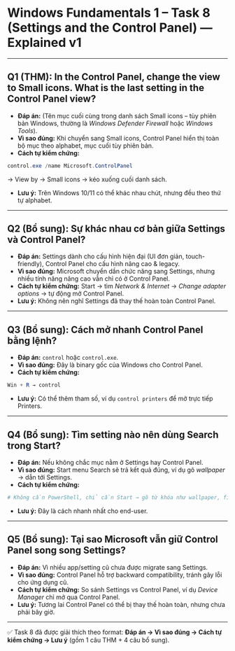# Windows Fundamentals 1 – Task 8 (Settings and the Control Panel) — Explained v1

---

## Q1 (THM): In the Control Panel, change the view to Small icons. What is the last setting in the Control Panel view?
- **Đáp án:** (Tên mục cuối cùng trong danh sách Small icons – tùy phiên bản Windows, thường là *Windows Defender Firewall* hoặc *Windows Tools*).  
- **Vì sao đúng:** Khi chuyển sang Small icons, Control Panel hiển thị toàn bộ mục theo alphabet, mục cuối tùy phiên bản.  
- **Cách tự kiểm chứng:**  
```powershell
control.exe /name Microsoft.ControlPanel
```
→ View by → Small icons → kéo xuống cuối danh sách.  
- **Lưu ý:** Trên Windows 10/11 có thể khác nhau chút, nhưng đều theo thứ tự alphabet.

---

## Q2 (Bổ sung): Sự khác nhau cơ bản giữa Settings và Control Panel?
- **Đáp án:** Settings dành cho cấu hình hiện đại (UI đơn giản, touch-friendly), Control Panel cho cấu hình nâng cao & legacy.  
- **Vì sao đúng:** Microsoft chuyển dần chức năng sang Settings, nhưng nhiều tính năng nâng cao vẫn chỉ có ở Control Panel.  
- **Cách tự kiểm chứng:** Start → tìm *Network & Internet* → *Change adapter options* → tự động mở Control Panel.  
- **Lưu ý:** Không nên nghĩ Settings đã thay thế hoàn toàn Control Panel.

---

## Q3 (Bổ sung): Cách mở nhanh Control Panel bằng lệnh?
- **Đáp án:** `control` hoặc `control.exe`.  
- **Vì sao đúng:** Đây là binary gốc của Windows cho Control Panel.  
- **Cách tự kiểm chứng:**  
```powershell
Win + R → control
```
- **Lưu ý:** Có thể thêm tham số, ví dụ `control printers` để mở trực tiếp Printers.

---

## Q4 (Bổ sung): Tìm setting nào nên dùng Search trong Start?
- **Đáp án:** Nếu không chắc mục nằm ở Settings hay Control Panel.  
- **Vì sao đúng:** Start menu Search sẽ trả kết quả đúng, ví dụ gõ *wallpaper* → dẫn tới Settings.  
- **Cách tự kiểm chứng:**  
```powershell
# Không cần PowerShell, chỉ cần Start → gõ từ khóa như wallpaper, firewall
```
- **Lưu ý:** Đây là cách nhanh nhất cho end-user.

---

## Q5 (Bổ sung): Tại sao Microsoft vẫn giữ Control Panel song song Settings?
- **Đáp án:** Vì nhiều app/setting cũ chưa được migrate sang Settings.  
- **Vì sao đúng:** Control Panel hỗ trợ backward compatibility, tránh gây lỗi cho ứng dụng cũ.  
- **Cách tự kiểm chứng:** So sánh Settings vs Control Panel, ví dụ *Device Manager* chỉ mở qua Control Panel.  
- **Lưu ý:** Tương lai Control Panel có thể bị thay thế hoàn toàn, nhưng chưa phải bây giờ.

---

✅ Task 8 đã được giải thích theo format: **Đáp án → Vì sao đúng → Cách tự kiểm chứng → Lưu ý** (gồm 1 câu THM + 4 câu bổ sung).
